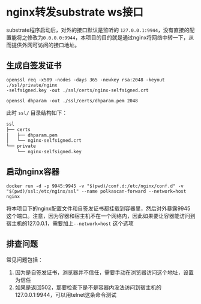 # nginx转发substrate ws接口

substrate程序启动后，对外的接口默认是监听的 `127.0.0.1:9944`，没有直接的配置能将之修改为`0.0.0.0:9944`，本项目的目的就是通过nginx将网络中转一下，从而提供外网可访问的接口地址。

## 生成自签发证书

```shell
openssl req -x509 -nodes -days 365 -newkey rsa:2048 -keyout ./ssl/private/nginx
-selfsigned.key -out ./ssl/certs/nginx-selfsigned.crt

openssl dhparam -out ./ssl/certs/dhparam.pem 2048
```

此时 `ssl/` 目录结构如下：
```markdown
ssl
├── certs
│   ├── dhparam.pem
│   └── nginx-selfsigned.crt
└── private
    └── nginx-selfsigned.key
```

## 启动nginx容器

```shell
docker run -d -p 9945:9945 -v "$(pwd)/conf.d:/etc/nginx/conf.d" -v "$(pwd)/ssl:/etc/nginx/ssl" --name polkascan-forward --network=host nginx
```

将本项目下的nginx配置文件和自签发证书都挂载到容器里，然后对外暴露9945这个端口。注意，因为容器和宿主机不在一个网络内，因此如果要让容器能访问到宿主机的127.0.0.1，需要加上`--network=host` 这个选项

## 排查问题

常见问题包括：
1. 因为是自签发证书，浏览器并不信任，需要手动在浏览器访问这个地址，设置为信任
2. 如果是返回502，那要检查下是不是容器内没法访问到宿主机的127.0.0.1:9944，可以用telnet这条命令测试
